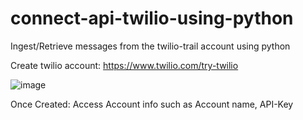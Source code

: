 # connect-api-twilio-using-python
Ingest/Retrieve messages from the twilio-trail account using python

Create twilio account: https://www.twilio.com/try-twilio


![image](https://user-images.githubusercontent.com/84145744/169691597-1cb4d95b-b4c2-4eba-bf2e-12787fd8df23.png)

Once Created: Access Account info such as Account name, API-Key
